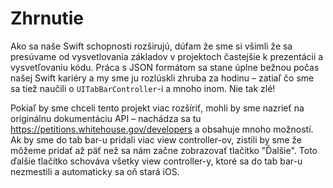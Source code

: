 # Zhrnutie

Ako sa naše Swift schopnosti rozširujú, dúfam že sme si všimli že sa presúvame od vysvetlovania základov v projektoch častejšie k prezentácii a vysvetľovaniu kódu. Práca s JSON formátom sa stane úplne bežnou počas našej Swift kariéry a my sme ju rozlúskli zhruba za hodinu – zatiaľ čo sme sa tiež naučili o `UITabBarController`-i a mnoho inom. Nie tak zlé!

Pokiaľ by sme chceli tento projekt viac rozšíriť, mohli by sme nazrieť na originálnu dokumentáciu API – nachádza sa tu <https://petitions.whitehouse.gov/developers> a obsahuje mnoho možností. Ak by sme do tab bar-u pridali viac view controller-ov, zistili by sme že môžeme pridať až päť než sa nám začne zobrazovať tlačítko "Ďalšie". Toto ďalšie tlačítko schováva všetky view controller-y, ktoré sa do tab bar-u nezmestili a automaticky sa oň stará iOS.

